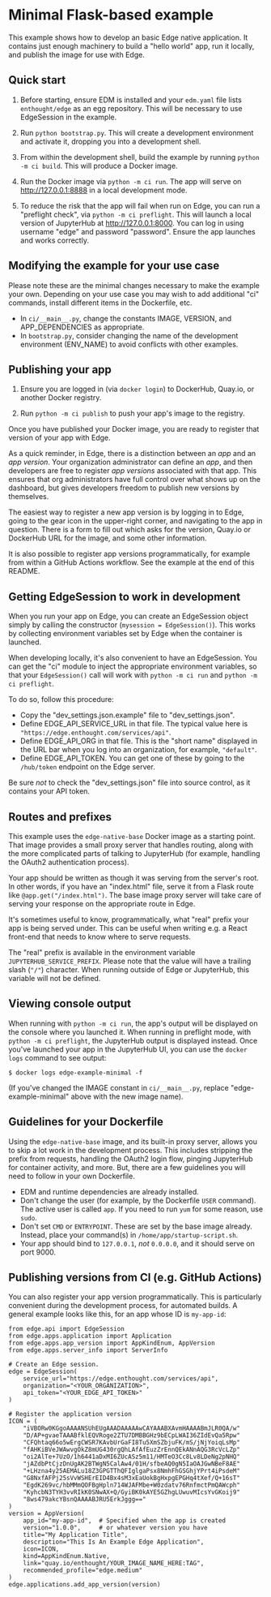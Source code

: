 # Minimal Flask-based example

This example shows how to develop an basic Edge native application.  It
contains just enough machinery to build a "hello world" app, run it locally,
and publish the image for use with Edge.


## Quick start

1. Before starting, ensure EDM is installed and your ``edm.yaml`` file lists
   ``enthought/edge`` as an egg repository.  This will be necessary to use
   EdgeSession in the example.

2. Run ``python bootstrap.py``.  This will create a development environment
   and activate it, dropping you into a development shell.

3. From within the development shell, build the example by running
   ``python -m ci build``.  This will produce a Docker image.

4. Run the Docker image via ``python -m ci run``.  The app will serve on
   http://127.0.0.1:8888 in a local development mode.

5. To reduce the risk that the app will fail when run on Edge, you can run
   a "preflight check", via ``python -m ci preflight``.  This will launch
   a local version of JupyterHub at http://127.0.0.1:8000.
   You can log in using username "edge" and password "password".  Ensure the
   app launches and works correctly.


## Modifying the example for your use case

Please note these are the minimal changes necessary to make the example your
own.  Depending on your use case you may wish to add additional "ci" commands,
install different items in the Dockerfile, etc.

* In ``ci/__main__.py``, change the constants IMAGE, VERSION, and
  APP_DEPENDENCIES as appropriate.
* In ``bootstrap.py``, consider changing the name of the development
  environment (ENV_NAME) to avoid conflicts with other examples.


## Publishing your app

1. Ensure you are logged in (via ``docker login``) to DockerHub, Quay.io, or
   another Docker registry.

2. Run ``python -m ci publish`` to push your app's image to the registry.

Once you have published your Docker image, you are ready to register that
version of your app with Edge.

As a quick reminder, in Edge, there is a distinction between an _app_ and an
_app version_.  Your organization administrator can define an _app_, and then
developers are free to register _app versions_ associated with that app.  This
ensures that org administrators have full control over what shows up on the
dashboard, but gives developers freedom to publish new versions by themselves.

The easiest way to register a new app version is by logging in to Edge, going
to the gear icon in the upper-right corner, and navigating to the app in
question. There is a form to fill out which asks for the version, Quay.io or
DockerHub URL for the image, and some other information.

It is also possible to register app versions programmatically, for example
from within a GitHub Actions workflow.  See the example at the end of this
README.


## Getting EdgeSession to work in development

When you run your app on Edge, you can create an EdgeSession object simply by
calling the constructor (``mysession = EdgeSession()``).  This works by
collecting environment variables set by Edge when the container is launched.

When developing locally, it's also convenient to have an EdgeSession.  You
can get the "ci" module to inject the appropriate environment variables, so
that your ``EdgeSession()`` call will work with ``python -m ci run`` and
``python -m ci preflight``.  

To do so, follow this procedure:

* Copy the "dev_settings.json.example" file to "dev_settings.json".
* Define EDGE_API_SERVICE_URL in that file.  The typical value here is
  ``"https://edge.enthought.com/services/api"``.
* Define EDGE_API_ORG in that file.  This is the "short name" displayed in
  the URL bar when you log into an organization, for example, ``"default"``.
* Define EDGE_API_TOKEN.  You can get one of these by going to the
  ``/hub/token`` endpoint on the Edge server.

Be sure *not* to check the "dev_settings.json" file into source control, as it
contains your API token.


## Routes and prefixes

This example uses the ``edge-native-base`` Docker image as a starting point.
That image provides a small proxy server that handles routing, along with the
more complicated parts of talking to JupyterHub (for example, handling the
OAuth2 authentication process).

Your app should be written as though it was serving from the server's root.
In other words, if you have an "index.html" file, serve it from a Flask route
like ``@app.get("/index.html")``.  The base image proxy server will take
care of serving your response on the appropriate route in Edge.

It's sometimes useful to know, programmatically, what "real" prefix your app
is being served under.  This can be useful when writing e.g. a React front-end
that needs to know where to serve requests.  

The "real" prefix is available in the environment variable 
``JUPYTERHUB_SERVICE_PREFIX``.  Please note that the value will have a
trailing slash (``"/"``) character.  When running outside of Edge or
JupyterHub, this variable will not be defined.


## Viewing console output

When running with ``python -m ci run``, the app's output will be displayed
on the console where you launched it.  When running in preflight mode, with
``python -m ci preflight``, the JupyterHub output is displayed instead.  Once
you've launched your app in the JupyterHub UI, you can use the ``docker logs``
command to see output:

```
$ docker logs edge-example-minimal -f
```

(If you've changed the IMAGE constant in ``ci/__main__.py``, replace
"edge-example-minimal" above with the new image name).


## Guidelines for your Dockerfile

Using the ``edge-native-base`` image, and its built-in proxy server, allows
you to skip a lot work in the development process.  This includes stripping
the prefix from requests, handling the OAuth2 login flow, pinging JupyterHub
for container activity, and more.  But, there are a few guidelines you will
need to follow in your own Dockerfile.

* EDM and runtime dependencies are already installed.
* Don't change the user (for example, by the Dockerfile ``USER`` command).
  The active user is called ``app``.  If you need to run ``yum`` for some
  reason, use ``sudo``.
* Don't set ``CMD`` or ``ENTRYPOINT``.  These are set by the base image already.
  Instead, place your command(s) in ``/home/app/startup-script.sh``.
* Your app should bind to ``127.0.0.1``, *not* ``0.0.0.0``, and it should serve
  on port 9000.


## Publishing versions from CI (e.g. GitHub Actions)

You can also register your app version programmatically.  This is particularly
convenient during the development process, for automated builds.  A general
example looks like this, for an app whose ID is ``my-app-id``:


```
from edge.api import EdgeSession
from edge.apps.application import Application
from edge.apps.app_version import AppKindEnum, AppVersion
from edge.apps.server_info import ServerInfo

# Create an Edge session.
edge = EdgeSession(
    service_url="https://edge.enthought.com/services/api",
    organization="<YOUR_ORGANIZATION>",
    api_token="<YOUR_EDGE_API_TOKEN>"
)

# Register the application version
ICON = (
    "iVBORw0KGgoAAAANSUhEUgAAADAAAAAwCAYAAABXAvmHAAAABmJLR0QA/w"
    "D/AP+gvaeTAAABfklEQVRoge2ZTU7DMBBGHz9bECpLWAI36ZIdEvQa5Rpw"
    "CFQhtaq66o5wErgCWSR7KAvbUrGaFI8Tu5XmSZbjuFK/mS/jNjYoiqLsMp"
    "fAHKiBVeJWAwvgOkZ8mUG430rgQhLAfAfEuzZrEnnQEkANnAQG3RcVcLZp"
    "oi2AlTe+7UzO/1h6441aDxMI6ZUcASz5m11/HMTeO3Cc8Lv8LDeNg2pNHQ"
    "jAZdbPtCjzDnUgAK2BTWgN5CalAw4/01H/sfbeAQ0gN5IaOAJGwNBeF8AE"
    "+LHzna4y25AEMALu18Z3GPGTThQFIglgaPsx8NmhFhGSGhjYPrt4iPsdeM"
    "G8NxfAFPj25sVvWSHErEID4Bx4sM3xEaUokBgHxpgEPGHq4tXef/Q+16sT"
    "EgdK269vc/hbMMmQOFBgHpln714WJAFMbe+W0zdatv76RnfmctPmQAWcph"
    "KyhcbN3TYH3vvRIkK0SNwAX+Q/GyiBK0kAYE5GZhgLUwuvMIcsYvGKoij9"
    "8ws479akcYBsnQAAAABJRU5ErkJggg=="
)
version = AppVersion(
    app_id="my-app-id",  # Specified when the app is created
    version="1.0.0",  	 # or whatever version you have
    title="My Application Title",
    description="This Is An Example Edge Application",
    icon=ICON,
    kind=AppKindEnum.Native,
    link="quay.io/enthought/YOUR_IMAGE_NAME_HERE:TAG",
    recommended_profile="edge.medium"
)
edge.applications.add_app_version(version)
```